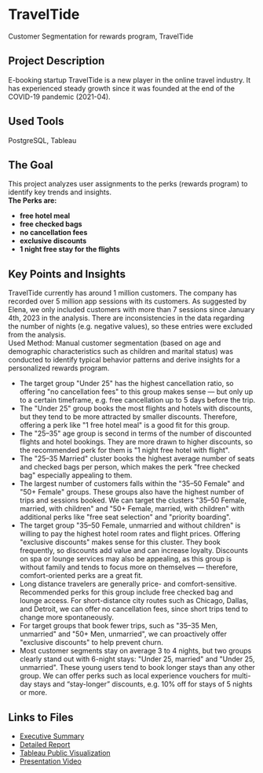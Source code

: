 # TravelTide
Customer Segmentation for rewards program, TravelTide
## Project Description
E-booking startup TravelTide is a new player in the online travel industry. It has experienced steady growth since it was founded at the end of the COVID-19 pandemic (2021-04).
##  Used Tools
PostgreSQL, Tableau
## The Goal
This project analyzes user assignments to the perks (rewards program) to identify key trends and insights.<br>
**The Perks are:** <br>
- **free hotel meal**
- **free checked bags**
- **no cancellation fees**
- **exclusive discounts**
- **1 night free stay for the flights**<br>
## Key Points and Insights
TravelTide currently has around 1 million customers.
The company has recorded over 5 million app sessions with its customers.
As suggested by Elena, we only included customers with more than 7 sessions since January 4th, 2023 in the analysis.
There are inconsistencies in the data regarding the number of nights (e.g. negative values), so these entries were excluded from the analysis.<br>
Used Method: Manual customer segmentation (based on age and demographic characteristics such as children and marital status) was conducted to identify typical behavior patterns and derive insights for a personalized rewards program.
- The target group "Under 25" has the highest cancellation ratio, so offering "no cancellation fees" to this group makes sense — but only up to a certain timeframe, e.g. free cancellation up to 5 days before the trip.
- The "Under 25" group books the most flights and hotels with discounts, but they tend to be more attracted by smaller discounts. Therefore, offering a perk like "1 free hotel meal" is a good fit for this group.
- The "25–35" age group is second in terms of the number of discounted flights and hotel bookings. They are more drawn to higher discounts, so the recommended perk for them is "1 night free hotel with flight".
- The "25–35 Married" cluster books the highest average number of seats and checked bags per person, which makes the perk "free checked bag" especially appealing to them.
- The largest number of customers falls within the "35–50 Female" and "50+ Female" groups. These groups also have the highest number of trips and sessions booked. We can target the clusters "35–50 Female, married, with children" and "50+ Female, married, with children" with additional perks like "free seat selection" and "priority boarding".
- The target group "35–50 Female, unmarried and without children" is willing to pay the highest hotel room rates and flight prices. Offering "exclusive discounts" makes sense for this cluster. They book frequently, so discounts add value and can increase loyalty. Discounts on spa or lounge services may also be appealing, as this group is without family and tends to focus more on themselves — therefore, comfort-oriented perks are a great fit.
- Long distance travelers are generally price- and comfort-sensitive. Recommended perks for this group include free checked bag and lounge access. For short-distance city routes such as Chicago, Dallas, and Detroit, we can offer no cancellation fees, since short trips tend to change more spontaneously.
- For target groups that book fewer trips, such as "35–35 Men, unmarried" and "50+ Men, unmarried", we can proactively offer "exclusive discounts" to help prevent churn.
- Most customer segments stay on average 3 to 4 nights, but two groups clearly stand out with 6-night stays: "Under 25, married" and "Under 25, unmarried". These young users tend to book longer stays than any other group. We can offer perks such as local experience vouchers for multi-day stays and “stay-longer” discounts, e.g. 10% off for stays of 5 nights or more.
## Links to Files
- [Executive Summary](https://www.notion.so/TravelTide-1d98295c2e5a805d8213e50df1644ee6?pvs=4)
- [Detailed Report](https://www.notion.so/Travel-Tide-Report-1d98295c2e5a8025b3b6e428bfcaa566?pvs=4)
- [Tableau Public Visualization](https://public.tableau.com/views/TravelTide_17442010135400/Story1?:language=de-DE&:sid=&:redirect=auth&:display_count=n&:origin=viz_share_link )
- [Presentation Video](https://www.loom.com/share/116adadccc1d4aeba7987d32af6999a9?sid=b59e5d5d-f809-4b0a-b930-9079ac5d2d38)

